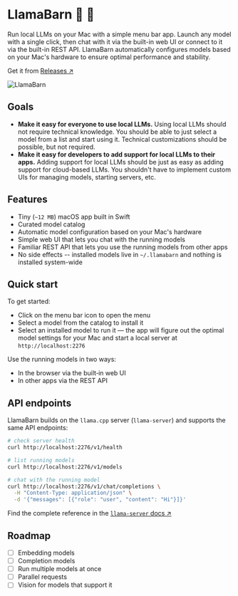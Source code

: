 # LlamaBarn 🦙 🌾

Run local LLMs on your Mac with a simple menu bar app. Launch any model with a single click, then chat with it via the built-in web UI or connect to it via the built-in REST API. LlamaBarn automatically configures models based on your Mac's hardware to ensure optimal performance and stability.

Get it from [Releases ↗](https://github.com/ggml-org/LlamaBarn/releases)

![LlamaBarn](https://i.imgur.com/S2jzV6Y.png)

## Goals

<!-- what we hope to achieve -->

- **Make it easy for everyone to use local LLMs.** Using local LLMs should not require technical knowledge. You should be able to just select a model from a list and start using it. Technical customizations should be possible, but not required.
- **Make it easy for developers to add support for local LLMs to their apps.** Adding support for local LLMs should be just as easy as adding support for cloud-based LLMs. You shouldn't have to implement custom UIs for managing models, starting servers, etc.

## Features

<!-- what people like about it -->

- Tiny (`~12 MB`) macOS app built in Swift
- Curated model catalog
- Automatic model configuration based on your Mac's hardware
- Simple web UI that lets you chat with the running models
- Familiar REST API that lets you use the running models from other apps
- No side effects -- installed models live in `~/.llamabarn` and nothing is installed system-wide

## Quick start

To get started:

- Click on the menu bar icon to open the menu
- Select a model from the catalog to install it
- Select an installed model to run it — the app will figure out the optimal model settings for your Mac and start a local server at `http://localhost:2276`

Use the running models in two ways:

- In the browser via the built‑in web UI
- In other apps via the REST API

## API endpoints

LlamaBarn builds on the `llama.cpp` server (`llama-server`) and supports the same API endpoints:

```sh
# check server health
curl http://localhost:2276/v1/health
```

```sh
# list running models
curl http://localhost:2276/v1/models
```

```sh
# chat with the running model
curl http://localhost:2276/v1/chat/completions \
  -H "Content-Type: application/json" \
  -d '{"messages": [{"role": "user", "content": "Hi"}]}'
```

Find the complete reference in the [`llama-server` docs ↗](https://github.com/ggml-org/llama.cpp/tree/master/tools/server#api-endpoints)

## Roadmap

- [ ] Embedding models
- [ ] Completion models
- [ ] Run multiple models at once
- [ ] Parallel requests
- [ ] Vision for models that support it
